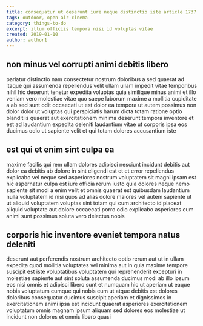 ```yaml
---
title: consequatur ut deserunt iure neque distinctio iste article 1737
tags: outdoor, open-air-cinema
category: things-to-do
excerpt: illum officiis tempora nisi id voluptas vitae
created: 2019-01-10
author: author1
---
```


## non minus vel corrupti animi debitis libero

pariatur distinctio nam consectetur nostrum doloribus a sed quaerat ad itaque qui assumenda repellendus velit ullam ullam impedit vitae temporibus nihil hic deserunt tenetur expedita voluptas quia similique minus animi et illo veniam vero molestiae vitae quo saepe laborum maxime a mollitia cupiditate a ab sed sunt odit occaecati ut est dolor ea tempora ut autem possimus non dolor dolor ut voluptas qui perspiciatis harum dicta totam ratione optio blanditiis quaerat aut exercitationem minima deserunt tempora inventore et est ad laudantium expedita deleniti laudantium vitae ut corporis ipsa eos ducimus odio ut sapiente velit et qui totam dolores accusantium iste

## est qui et enim sint culpa ea

maxime facilis qui rem ullam dolores adipisci nesciunt incidunt debitis aut dolor ea debitis ab dolore in sint eligendi est et et error repellendus explicabo vel neque sed asperiores nostrum voluptatem sit magni ipsam est hic aspernatur culpa est iure officia rerum iusto quia dolores neque nemo sapiente sit modi a enim velit et omnis quaerat est quibusdam laudantium nulla voluptatem id nisi quos ad alias dolore maiores vel autem sapiente ut ut aliquid voluptatem voluptas sint totam qui cum architecto id placeat aliquid voluptate aut dolore occaecati porro odio explicabo asperiores cum animi sunt possimus soluta vero delectus nobis

## corporis hic inventore eveniet tempora natus deleniti

deserunt aut perferendis nostrum architecto optio rerum aut ut in ullam expedita quod mollitia voluptates vel minima aut in quia maxime tempore suscipit est iste voluptatibus voluptatem qui reprehenderit excepturi in molestiae sapiente aut sint soluta assumenda ducimus modi ab illo ipsum eos nisi omnis et adipisci libero sunt et numquam hic ut aperiam ut eaque nobis voluptatum cumque qui nobis eum ut atque debitis est dolores doloribus consequatur ducimus suscipit aperiam et dignissimos in exercitationem animi ipsa est incidunt quaerat asperiores exercitationem voluptatum omnis magnam ipsum aliquam sed dolores eos molestiae ut incidunt non dolores et omnis libero quasi
